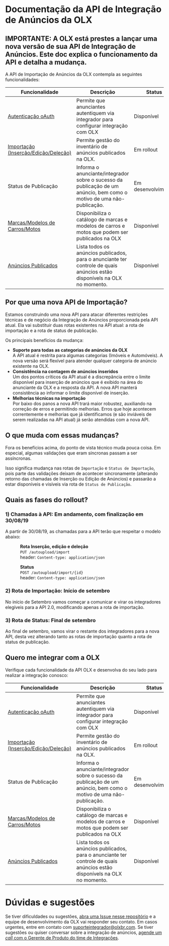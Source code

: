 # Documentação da API de Integração de Anúncios da OLX

## IMPORTANTE: A OLX está prestes a lançar uma **nova versão de sua API de Integração de Anúncios**. Este doc explica o funcionamento da API e detalha a mudança.

A API de Importação de Anúncios da OLX contempla as seguintes funcionalidades:

| Funcionalidade                       | Descrição                                                                                                             | Status             |
|--------------------------------------|-----------------------------------------------------------------------------------------------------------------------|--------------------|
| [Autenticação oAuth](api/oauth.md)                   | Permite que anunciantes autentiquem via integrador para configurar integração com OLX                                 | Disponível            |
| [Importação (Inserção/Edição/Deleção)](api/import.md) | Permite gestão do inventário de anúncios publicados na OLX.                                                           | Em rollout         |
| Status de Publicação                 | Informa o anunciante/integrador sobre o sucesso da publicação de um anúncio, bem como o motivo de uma não-publicação. | Em desenvolvimento |
| [Marcas/Modelos de Carros/Motos](api/autos/car_models.md)             | Disponibiliza o catálogo de marcas e modelos de carros e motos que podem ser publicados na OLX                                | Disponível            |
| [Anúncios Publicados](api/published_ads.md)       | Lista todos os anúncios publicados, para o anunciante ter controle de quais anúncios estão disponívels na OLX no momento.                         | Disponível      |


## Por que uma nova API de Importação?

Estamos construindo uma nova API para atacar diferentes restrições técnicas e de negócio da Integração de Anúncios proporcionada pela API atual. Ela vai substituir duas rotas existentes na API atual: a rota de importação e a rota de status de publicação.

Os principais benefícios da mudança:

- **Suporte para todas as categorias de anúncios da OLX**<br>
A API atual é restrita para algumas categorias (Imóveis e Automóveis). A nova versão será flexível para atender qualquer categoria de anúncio existente na OLX.
- **Consistência na contagem de anúncios inseridos**<br>
Um dos pontos críticos da API atual é a discrepância entre o limite disponível para inserção de anúncios que é exibido na área do anunciante da OLX e a resposta da API. A nova API manterá consistência ao informar o limite disponível de inserção.
- **Melhorias técnicas na importação**<br>
Por baixo dos panos a nova API trará maior robustez, auxiliando na correção de erros e permitindo melhorias. Erros que hoje acontecem correntemente e melhorias que já identificamos (e são inviáveis de serem realizadas na API atual) já serão atendidas com a nova API.


## O que muda com essas mudanças?

Fora os benefícios acima, do ponto de vista técnico muda pouca coisa. Em especial, algumas validações que eram síncronas passam a ser assíncronas. 

Isso significa mudança nas rotas de `Importação` e `Status de Importação`, pois parte das validações deixam de acontecer sincronamente (alterando retorno das chamadas de Inserção ou Edição de Anúncios) e passarão a estar disponíveis e visíveis via rota de `Status de Publicação`.


## Quais as fases do rollout?

### 1) **Chamadas à API**: Em andamento, com finalização em 30/08/19

A partir de 30/08/19, as chamadas para a API terão que respeitar o modelo abaixo:

&nbsp;&nbsp;&nbsp;&nbsp;&nbsp;&nbsp;&nbsp;&nbsp;&nbsp;&nbsp;&nbsp;&nbsp;**Rota Inserção, edição e deleção**<br>
&nbsp;&nbsp;&nbsp;&nbsp;&nbsp;&nbsp;&nbsp;&nbsp;&nbsp;&nbsp;&nbsp;&nbsp;`PUT /autoupload/import`<br>
&nbsp;&nbsp;&nbsp;&nbsp;&nbsp;&nbsp;&nbsp;&nbsp;&nbsp;&nbsp;&nbsp;&nbsp;header: `Content-type: application/json`

&nbsp;&nbsp;&nbsp;&nbsp;&nbsp;&nbsp;&nbsp;&nbsp;&nbsp;&nbsp;&nbsp;&nbsp;**Status**<br>
&nbsp;&nbsp;&nbsp;&nbsp;&nbsp;&nbsp;&nbsp;&nbsp;&nbsp;&nbsp;&nbsp;&nbsp;`POST /autoupload/import/{id}`<br>
&nbsp;&nbsp;&nbsp;&nbsp;&nbsp;&nbsp;&nbsp;&nbsp;&nbsp;&nbsp;&nbsp;&nbsp;header: `Content-type: application/json`

### 2) **Rota de Importação**: Início de setembro

No início de Setembro vamos começar a comunicar e virar os integradores elegíveis para a API 2.0, modificando apenas a rota de importação. 

### 3) **Rota de Status**: Final de setembro

Ao final de setembro, vamos virar o restante dos integradores para a nova API, desta vez alterando tanto as rotas de importação quanto a rota de status de publicação.


## Quero me integrar com a OLX

Verifique cada funcionalidade da API OLX e desenvolva do seu lado para realizar a integração conosco:

| Funcionalidade                       | Descrição                                                                                                             | Status             |
|--------------------------------------|-----------------------------------------------------------------------------------------------------------------------|--------------------|
| [Autenticação oAuth](api/oauth.md)                   | Permite que anunciantes autentiquem via integrador para configurar integração com OLX                                 | Disponível            |
| [Importação (Inserção/Edição/Deleção)](api/import.md) | Permite gestão do inventário de anúncios publicados na OLX.                                                           | Em rollout         |
| Status de Publicação                 | Informa o anunciante/integrador sobre o sucesso da publicação de um anúncio, bem como o motivo de uma não-publicação. | Em desenvolvimento |
| [Marcas/Modelos de Carros/Motos](api/autos/car_models.md)             | Disponibiliza o catálogo de marcas e modelos de carros e motos que podem ser publicados na OLX                                | Disponível            |
| [Anúncios Publicados](api/published_ads.md)       | Lista todos os anúncios publicados, para o anunciante ter controle de quais anúncios estão disponívels na OLX no momento.                         | Disponível      |


# Dúvidas e sugestões

Se tiver dificuldades ou sugestões, [abra uma Issue nesse repositório](https://github.com/olxbr/ad_integration/issues/new) e a equipe de desenvolvimento da OLX vai responder seu contato. Em casos urgentes, entre em contato com suporteintegrador@olxbr.com. Se tiver sugestões ou quiser conversar sobre a integração de anúncios, [agende um *call* com o Gerente de Produto do time de Integrações](https://calendly.com/renato-cairo-olx/papo_integracao_olx).
